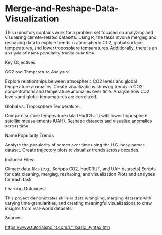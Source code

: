 # Merge-and-Reshape-Data-Visualization

This repository contains work for a problem set focused on analyzing and visualizing climate-related datasets. Using R, the tasks involve merging and reshaping data to explore trends in atmospheric CO2, global surface temperatures, and lower troposphere temperatures. Additionally, there is an analysis of name popularity trends over time.

Key Objectives:

CO2 and Temperature Analysis:

Explore relationships between atmospheric CO2 levels and global temperature anomalies.
Create visualizations showing trends in CO2 concentrations and temperature anomalies over time.
Analyze how CO2 levels and global temperatures are correlated.

Global vs. Troposphere Temperature:

Compare surface temperature data (HadCRUT) with lower troposphere satellite measurements (UAH).
Reshape datasets and visualize anomalies across time.

Name Popularity Trends:

Analyze the popularity of names over time using the U.S. baby names dataset.
Create trajectory plots to visualize trends across decades.

Included Files:

Climate data files (e.g., Scripps CO2, HadCRUT, and UAH datasets)
Scripts for data cleaning, merging, reshaping, and visualization
Plots and analyses for each task

Learning Outcomes:

This project demonstrates skills in data wrangling, merging datasets with varying time granularities, and creating meaningful visualizations to draw insights from real-world datasets.

Sources: 

https://www.tutorialspoint.com/r/r_basic_syntax.htm
